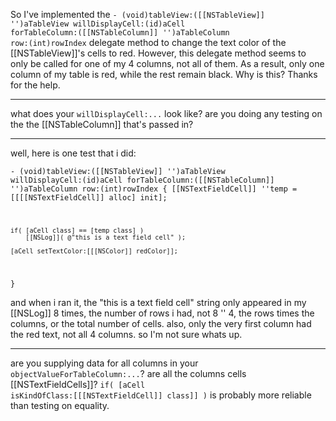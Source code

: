 

So I've implemented the <code>- (void)tableView:([[NSTableView]] '')aTableView willDisplayCell:(id)aCell forTableColumn:([[NSTableColumn]] '')aTableColumn row:(int)rowIndex</code> delegate method to change the text color of the [[NSTableView]]'s cells to red.  However, this delegate method seems to only be called for one of my 4 columns, not all of them.  As a result, only one column of my table is red, while the rest remain black.  Why is this?  Thanks for the help.

----

what does your <code>willDisplayCell:...</code> look like? are you doing any testing on the the [[NSTableColumn]] that's passed in?

----

well, here is one test that i did:

<code>- (void)tableView:([[NSTableView]] '')aTableView
  willDisplayCell:(id)aCell
   forTableColumn:([[NSTableColumn]] '')aTableColumn
			  row:(int)rowIndex
{
	[[NSTextFieldCell]] ''temp = [[[[NSTextFieldCell]] alloc] init];
		
	if( [aCell class] == [temp class] )
		[[NSLog]]( @"this is a text field cell" );

	[aCell setTextColor:[[[NSColor]] redColor]];

}</code>

and when i ran it, the "this is a text field cell" string only appeared in my [[NSLog]] 8 times, the number of rows i had, not 8 '' 4, the rows times the columns, or the total number of cells.  also, only the very first column had the red text, not all 4 columns.  so I'm not sure whats up.

----

are you supplying data for all columns in your <code>objectValueForTableColumn:...</code>? are all the columns cells [[NSTextFieldCells]]?  <code>if( [aCell isKindOfClass:[[[NSTextFieldCell]] class]] )</code> is probably more reliable than testing on equality.